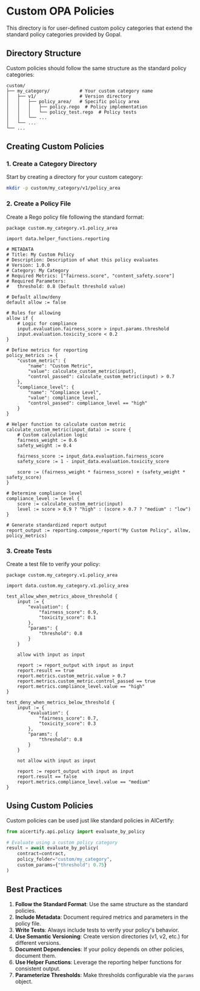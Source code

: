 # Custom OPA Policies

This directory is for user-defined custom policy categories that extend the standard policy categories provided by Gopal.

## Directory Structure

Custom policies should follow the same structure as the standard policy categories:

```
custom/
├── my_category/           # Your custom category name
│   ├── v1/                # Version directory
│   │   ├── policy_area/   # Specific policy area
│   │   │   ├── policy.rego  # Policy implementation
│   │   │   └── policy_test.rego  # Policy tests
│   │   └── ...
│   └── ...
└── ...
```

## Creating Custom Policies

### 1. Create a Category Directory

Start by creating a directory for your custom category:

```bash
mkdir -p custom/my_category/v1/policy_area
```

### 2. Create a Policy File

Create a Rego policy file following the standard format:

```rego
package custom.my_category.v1.policy_area

import data.helper_functions.reporting

# METADATA
# Title: My Custom Policy
# Description: Description of what this policy evaluates
# Version: 1.0.0
# Category: My Category
# Required Metrics: ["fairness.score", "content_safety.score"]
# Required Parameters:
#   threshold: 0.8 (Default threshold value)

# Default allow/deny
default allow := false

# Rules for allowing
allow if {
    # Logic for compliance
    input.evaluation.fairness_score > input.params.threshold
    input.evaluation.toxicity_score < 0.2
}

# Define metrics for reporting
policy_metrics := {
    "custom_metric": {
        "name": "Custom Metric",
        "value": calculate_custom_metric(input),
        "control_passed": calculate_custom_metric(input) > 0.7
    },
    "compliance_level": {
        "name": "Compliance Level",
        "value": compliance_level,
        "control_passed": compliance_level == "high"
    }
}

# Helper function to calculate custom metric
calculate_custom_metric(input_data) := score {
    # Custom calculation logic
    fairness_weight := 0.6
    safety_weight := 0.4

    fairness_score := input_data.evaluation.fairness_score
    safety_score := 1 - input_data.evaluation.toxicity_score

    score := (fairness_weight * fairness_score) + (safety_weight * safety_score)
}

# Determine compliance level
compliance_level := level {
    score := calculate_custom_metric(input)
    level := score > 0.9 ? "high" : (score > 0.7 ? "medium" : "low")
}

# Generate standardized report output
report_output := reporting.compose_report("My Custom Policy", allow, policy_metrics)
```

### 3. Create Tests

Create a test file to verify your policy:

```rego
package custom.my_category.v1.policy_area

import data.custom.my_category.v1.policy_area

test_allow_when_metrics_above_threshold {
    input := {
        "evaluation": {
            "fairness_score": 0.9,
            "toxicity_score": 0.1
        },
        "params": {
            "threshold": 0.8
        }
    }

    allow with input as input

    report := report_output with input as input
    report.result == true
    report.metrics.custom_metric.value > 0.7
    report.metrics.custom_metric.control_passed == true
    report.metrics.compliance_level.value == "high"
}

test_deny_when_metrics_below_threshold {
    input := {
        "evaluation": {
            "fairness_score": 0.7,
            "toxicity_score": 0.3
        },
        "params": {
            "threshold": 0.8
        }
    }

    not allow with input as input

    report := report_output with input as input
    report.result == false
    report.metrics.compliance_level.value == "medium"
}
```

## Using Custom Policies

Custom policies can be used just like standard policies in AICertify:

```python
from aicertify.api.policy import evaluate_by_policy

# Evaluate using a custom policy category
result = await evaluate_by_policy(
    contract=contract,
    policy_folder="custom/my_category",
    custom_params={"threshold": 0.75}
)
```

## Best Practices

1. **Follow the Standard Format**: Use the same structure as the standard policies.
2. **Include Metadata**: Document required metrics and parameters in the policy file.
3. **Write Tests**: Always include tests to verify your policy's behavior.
4. **Use Semantic Versioning**: Create version directories (v1, v2, etc.) for different versions.
5. **Document Dependencies**: If your policy depends on other policies, document them.
6. **Use Helper Functions**: Leverage the reporting helper functions for consistent output.
7. **Parameterize Thresholds**: Make thresholds configurable via the `params` object.
